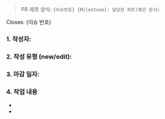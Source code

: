 
> PR 제목 양식: `{이슈번호} {MileStone}: 담당한 파트(혹은 문서)`

Closes: {이슈 번호}

### 1. 작성자:

### 2. 작성 유형 (new/edit):

### 3. 마감 일자:

### 4. 작업 내용
- 
- 
